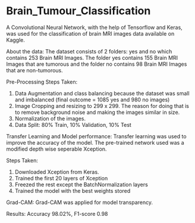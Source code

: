 # Brain_Tumour_Classification
A Convolutional Neural Network, with the help of Tensorflow and Keras, was used for the classification of brain MRI images data available on Kaggle.

About the data:
The dataset consists of 2 folders: yes and no which contains 253 Brain MRI Images. The folder yes contains 155 Brain MRI Images that are tumorous and the folder no contains 98 Brain MRI Images that are non-tumorous.

Pre-Processing Steps Taken:
1) Data Augmentation and class balancing because the dataset was small and imbalanced (final outcome = 1085 yes and 980 no images)
2) Image Cropping and resizing to 299 x 299. The reason for doing that is to remove background noise and making the images similar in size.
3) Normalization of the images.
4) Data Split: 80% Train, 10% Validation, 10% Test

Transfer Learning and Model performance:
Transfer learning was used to improve the accuracy of the model. The pre-trained network used was a modified depth wise seperable Xception.

Steps Taken:
1) Downloaded Xception from Keras.
2) Trained the first 20 layers of Xception
3) Freezed the rest except the BatchNormalization layers
4) Trained the model with the best weights stored

Grad-CAM:
Grad-CAM was applied for model transparency.

Results:
Accuracy 98.02%, F1-score 0.98
